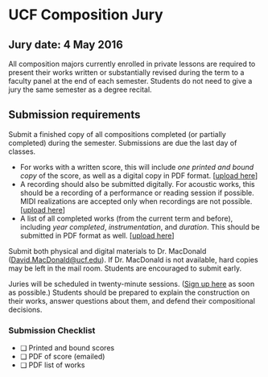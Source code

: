 # UCF Composition Jury

## Jury date: 4 May 2016

All composition majors currently enrolled in private lessons are required to present their works written or substantially revised during the term to a faculty panel at the end of each semester. Students do not need to give a jury the same semester as a degree recital.

## Submission requirements

Submit a finished copy of all compositions completed (or partially completed) during the semester. Submissions are due the last day of classes.

- For works with a written score, this will include _one printed and bound copy_ of the score, as well as a digital copy in PDF format. [[upload here](https://www.dropbox.com/request/6kLVtlpN1wU1r59kIFmc)]
- A recording should also be submitted digitally. For acoustic works, this should be a recording of a performance or reading session if possible. MIDI realizations are accepted only when recordings are not possible. [[upload here](https://www.dropbox.com/request/6kLVtlpN1wU1r59kIFmc)]
- A list of all completed works (from the current term and before), including _year completed_, _instrumentation_, and _duration_. This should be submitted in PDF format as well. [[upload here](https://www.dropbox.com/request/6kLVtlpN1wU1r59kIFmc)]

Submit both physical and digital materials to Dr. MacDonald (<David.MacDonald@ucf.edu>). If Dr. MacDonald is not available, hard copies may be left in the mail room. Students are encouraged to submit early.

Juries will be scheduled in twenty-minute sessions. ([Sign up here](https://docs.google.com/spreadsheets/d/1tIpR2Ng4VaL2WpC7wm2nyO8ex53Pv9kaJJYqS-8vAeQ/edit#gid=0) as soon as possible.) Students should be prepared to explain the construction on their works, answer questions about them, and defend their compositional decisions.

### Submission Checklist

- &#10065; Printed and bound scores
- &#10065; PDF of score (emailed)
- &#10065; PDF list of works

